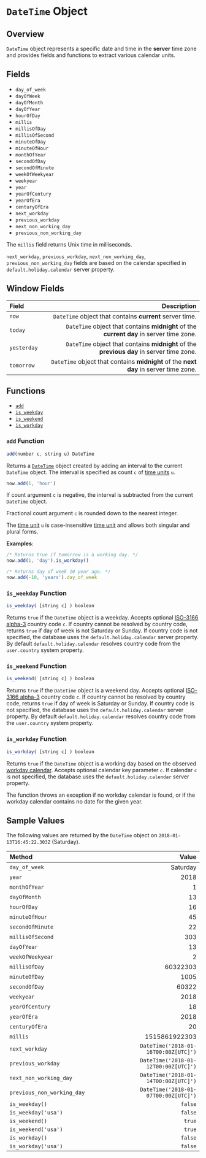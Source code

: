 # `DateTime` Object

## Overview

`DateTime` object represents a specific date and time in the **server** time zone and provides fields and functions to extract various calendar units.

## Fields

* `day_of_week`
* `dayOfWeek`
* `dayOfMonth`
* `dayOfYear`
* `hourOfDay`
* `millis`
* `millisOfDay`
* `millisOfSecond`
* `minuteOfDay`
* `minuteOfHour`
* `monthOfYear`
* `secondOfDay`
* `secondOfMinute`
* `weekOfWeekyear`
* `weekyear`
* `year`
* `yearOfCentury`
* `yearOfEra`
* `centuryOfEra`
* `next_workday`
* `previous_workday`
* `next_non_working_day`
* `previous_non_working_day`

The `millis` field returns Unix time in milliseconds.

`next_workday`, `previous_workday`, `next_non_working_day`, `previous_non_working_day` fields are based on the calendar specified in `default.holiday.calendar` server property.

## Window Fields

|**Field**| **Description** |
|:---|---:|
| `now` | `DateTime` object that contains **current** server time. |
| `today` | `DateTime` object that contains **midnight** of the **current day** in server time zone. |
| `yesterday` | `DateTime` object that contains **midnight** of the **previous day** in server time zone. |
| `tomorrow` | `DateTime` object that contains **midnight** of the **next day** in server time zone. |

## Functions

* [`add`](#add-function)
* [`is_weekday`](#is_weekday-function)
* [`is_weekend`](#is_weekend-function)
* [`is_workday`](#is_workday-function)

### `add` Function

```javascript
add(number c, string u) DateTime
```

Returns a [`DateTime`](object-datetime.md) object created by adding an interval to the current `DateTime` object. The interval is specified as count `c` of [time units](../api/data/series/time-unit.md) `u`.

```javascript
now.add(1, 'hour')
```

If count argument `c` is negative, the interval is subtracted from the current `DateTime` object.

Fractional count argument `c` is rounded down to the nearest integer.

The [time unit](../api/data/series/time-unit.md) `u` is case-insensitive [time unit](../api/data/series/time-unit.md) and allows both singular and plural forms.

**Examples**:

```javascript
/* Returns true if tomorrow is a working day. */
now.add(1, 'day').is_workday()

/* Returns day of week 10 year ago. */
now.add(-10, 'years').day_of_week
```

### `is_weekday` Function

```javascript
is_weekday( [string c] ) boolean
```

Returns `true` if the `DateTime` object is a weekday.
Accepts optional [ISO-3166 alpha-3](https://en.wikipedia.org/wiki/ISO_3166-1_alpha-3) country code `c`.
If country cannot be resolved by country code, returns `true` if day of week is not Saturday or Sunday.
If country code is not specified, the database uses the `default.holiday.calendar` server property.
By default `default.holiday.calendar` resolves country code from the `user.country` system property.

### `is_weekend` Function

```javascript
is_weekend( [string c] ) boolean
```

Returns `true` if the `DateTime` object is a weekend day.
Accepts optional [ISO-3166 alpha-3](https://en.wikipedia.org/wiki/ISO_3166-1_alpha-3) country code `c`.
If country cannot be resolved by country code, returns `true` if day of week is Saturday or Sunday.
If country code is not specified, the database uses the `default.holiday.calendar` server property.
By default `default.holiday.calendar` resolves country code from the `user.country` system property.

### `is_workday` Function

```javascript
is_workday( [string c] ) boolean
```

Returns `true` if the `DateTime` object is a working day based on the observed [workday calendar](workday-calendar.md). Accepts optional calendar key parameter `c`. If calendar `c` is not specified, the database uses the `default.holiday.calendar` server property.

The function throws an exception if no workday calendar is found, or if the workday calendar contains no date for the given year.

## Sample Values

The following values are returned by the `DateTime` object on `2018-01-13T16:45:22.303Z` (Saturday).

|**Method**| **Value** |
|:---|---:|
|`day_of_week`|Saturday|
|`year`|2018|
|`monthOfYear`|1|
|`dayOfMonth`|13|
|`hourOfDay`|16|
|`minuteOfHour`|45|
|`secondOfMinute`|22|
|`millisOfSecond`|303|
|`dayOfYear`|13|
|`weekOfWeekyear`|2|
|`millisOfDay`|60322303|
|`minuteOfDay`|1005|
|`secondOfDay`|60322|
|`weekyear`|2018|
|`yearOfCentury`|18|
|`yearOfEra`|2018|
|`centuryOfEra`|20|
|`millis`|1515861922303|
|`next_workday`|`DateTime('2018-01-16T00:00Z[UTC]')`|
|`previous_workday`|`DateTime('2018-01-12T00:00Z[UTC]')`|
|`next_non_working_day`|`DateTime('2018-01-14T00:00Z[UTC]')`|
|`previous_non_working_day`|`DateTime('2018-01-07T00:00Z[UTC]')`|
|`is_weekday()`|`false`|
|`is_weekday('usa')`|`false`|
|`is_weekend()`|`true`|
|`is_weekend('usa')`|`true`|
|`is_workday()`|`false`|
|`is_workday('usa')`|`false`|